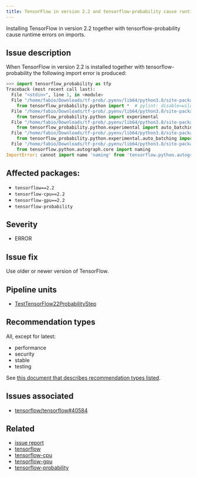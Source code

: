 ```yaml
---
title: TensorFlow in version 2.2 and tensorflow-probability cause runtime errors
---
```


Installing TensorFlow in version 2.2 together with tensorflow-probability cause
runtime errors on imports.

## Issue description

When TensorFlow in version 2.2 is installed together with
tensorflow-probability the following import error is produced:

```python
>>> import tensorflow_probability as tfp
Traceback (most recent call last):
  File "<stdin>", line 1, in <module>
  File "/home/fabio/Downloads/tf-prob/.pyenv/lib64/python3.8/site-packages/tensorflow_probability/__init__.py", line 76, in <module>
    from tensorflow_probability.python import *  # pylint: disable=wildcard-import
  File "/home/fabio/Downloads/tf-prob/.pyenv/lib64/python3.8/site-packages/tensorflow_probability/python/__init__.py", line 24, in <module>
    from tensorflow_probability.python import experimental
  File "/home/fabio/Downloads/tf-prob/.pyenv/lib64/python3.8/site-packages/tensorflow_probability/python/experimental/__init__.py", line 34, in <module>
    from tensorflow_probability.python.experimental import auto_batching
  File "/home/fabio/Downloads/tf-prob/.pyenv/lib64/python3.8/site-packages/tensorflow_probability/python/experimental/auto_batching/__init__.py", line 24, in <module>
    from tensorflow_probability.python.experimental.auto_batching import frontend
  File "/home/fabio/Downloads/tf-prob/.pyenv/lib64/python3.8/site-packages/tensorflow_probability/python/experimental/auto_batching/frontend.py", line 45, in <module>
    from tensorflow.python.autograph.core import naming
ImportError: cannot import name 'naming' from 'tensorflow.python.autograph.core' (/home/fabio/Downloads/tf-prob/.pyenv/lib64/python3.8/site-packages/tensorflow/python/autograph/core/__init__.py)
```

## Affected packages:

 * ``tensorflow==2.2``
 * ``tensorflow-cpu==2.2``
 * ``tensorflow-gpu==2.2``
 * ``tensorflow-probability``

## Severity

 * ERROR

## Issue fix

Use older or newer version of TensorFlow.

## Pipeline units

 * [TestTensorFlow22ProbabilityStep](https://thoth-station.ninja/docs/developers/adviser/thoth.adviser.wraps.html#module-thoth.adviser.wraps.tf_22_prob)

## Recommendation types

All, except for latest:

 * performance
 * security
 * stable
 * testing

See [this document that describes recommendation types
listed](http://thoth-station.ninja/recommendation-types).

## Issues associated

 * [tensorflow/tensorflow#40584][1]

## Related

* [issue report][1]
* [tensorflow][2]
* [tensorflow-cpu][3]
* [tensorflow-gpu][4]
* [tensorflow-probability][5]

[1]: https://github.com/tensorflow/tensorflow/issues/40584
[2]: https://pypi.org/project/tensorflow
[3]: https://pypi.org/project/tensorflow-cpu
[4]: https://pypi.org/project/tensorflow-gpu
[5]: https://pypi.org/project/tensorflow-probability
